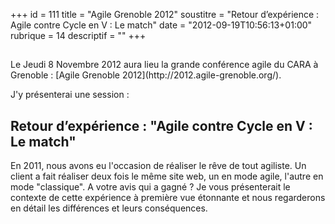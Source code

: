 +++
id = 111
title = "Agile Grenoble 2012"
soustitre = "Retour d’expérience : Agile contre Cycle en V : Le match"
date = "2012-09-19T10:56:13+01:00"
rubrique = 14
descriptif = ""
+++

<h2></h2>
Le Jeudi 8 Novembre 2012 aura lieu la grande conférence agile du CARA à Grenoble : [Agile Grenoble 2012](http://2012.agile-grenoble.org/).

J'y présenterai une session :
## Retour d’expérience : "Agile contre Cycle en V : Le match"
En 2011, nous avons eu l'occasion de réaliser le rêve de tout agiliste. Un client a fait réaliser deux fois le même site web, un en mode agile, l'autre en mode "classique". A votre avis qui a gagné ?
Je vous présenterait le contexte de cette expérience à première vue étonnante et nous regarderons en détail les différences et leurs conséquences.